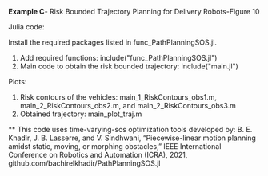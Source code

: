 **Example C**- Risk Bounded Trajectory Planning for Delivery Robots-Figure 10

Julia code:

Install the required packages listed in func_PathPlanningSOS.jl.


1) Add required functions: include("func_PathPlanningSOS.jl")
2) Main code to obtain the risk bounded trajectory: include("main.jl")

Plots:
1) Risk contours of the vehicles: main_1_RiskContours_obs1.m, main_2_RiskContours_obs2.m, and main_2_RiskContours_obs3.m
2) Obtained trajectory: main_plot_traj.m




** This code uses time-varying-sos optimization tools developed by:
B. E. Khadir, J. B. Lasserre, and V. Sindhwani, “Piecewise-linear motion planning amidst static, moving, or morphing obstacles,” IEEE International Conference on Robotics and Automation (ICRA), 2021,
github.com/bachirelkhadir/PathPlanningSOS.jl   


